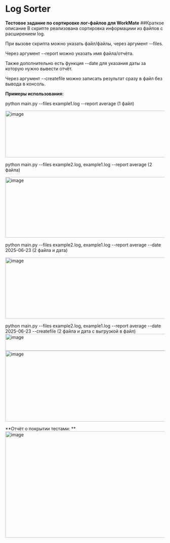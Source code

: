 # Log Sorter

**Тестовое задание по сортировке лог-файлов для WorkMate**
##Краткое описание
В скрипте реализована сортировка информациии из файлов с расширением log.

При вызове скрипта можно указать файл/файлы, через аргумент --files.

Через аргумент --report можно указать имя файла/отчёта.

Также дополнительно есть функция --date для указания даты за которую нужно вывести отчёт.

Через аргумент --createfile можно записать результат сразу в файл без вывода в консоль.  

**Примеры использования:**

python main.py --files example1.log --report average (1 файл)

<img width="924" height="147" alt="image" src="https://github.com/user-attachments/assets/e66fb03e-add2-4cb1-a176-0657ea089564" />  


python main.py --files example2.log, example1.log --report average (2 файла)

<img width="1011" height="191" alt="image" src="https://github.com/user-attachments/assets/91d32c96-ec86-420d-b1de-ed32e042d10a" />  


python main.py --files example2.log, example1.log --report average --date 2025-06-23 (2 файла и дата)

<img width="1113" height="193" alt="image" src="https://github.com/user-attachments/assets/ff2e2a58-3058-43f8-b553-f7ec775a51a5" />  


python main.py --files example2.log, example1.log --report average --date 2025-06-23 --createfile (2 файла и дата с выгрузкой в файл)
<img width="1124" height="53" alt="image" src="https://github.com/user-attachments/assets/06a786ff-a459-4e87-9893-3dbe1e877aa1" />  
<img width="584" height="223" alt="image" src="https://github.com/user-attachments/assets/8ba71583-cd62-4065-afd6-d216d6a0905f" />

  


**Отчёт о покрытии тестами: **  
<img width="1121" height="335" alt="image" src="https://github.com/user-attachments/assets/fba25946-c186-4e03-b785-bf30d7f6782c" />
